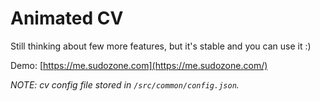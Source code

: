 # Animated CV

Still thinking about few more features, but it's stable and you can use it :)

Demo: [https://me.sudozone.com](https://me.sudozone.com/)

*NOTE: cv config file stored in `/src/common/config.json`.* 

